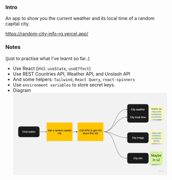 ### Intro

An app to show you the current weather and its local time of a random capital city.

https://random-city-info-rg.vercel.app/

### Notes

(just to practise what I've learnt so far..)

- Use React (incl. `useState`, `useEffect`)
- Use REST Countries API, Weather API, and Unslash API
- And some helpers: `Tailwind`, `React Query`, `react-spinners`
- Use `environment variables` to store secret keys.
- Diagram
  ![diagram](./random-city-info-diagram.jpg)
